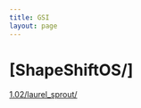 ```yaml
---
title: GSI
layout: page
---
```

# [ShapeShiftOS/]
[1.02/laurel_sprout/](https://github.com/koumaza/android/releases/tag/ErfanGSI-ShapeShiftOS-1.02-laurel_sprout)
